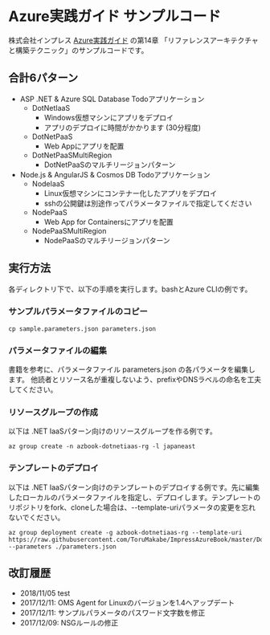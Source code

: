 # Azure実践ガイド サンプルコード
株式会社インプレス [Azure実践ガイド](https://book.impress.co.jp/books/1117101015) の第14章 「リファレンスアーキテクチャと構築テクニック」のサンプルコードです。

## 合計6パターン
* ASP .NET & Azure SQL Database Todoアプリケーション
  * DotNetIaaS
    * Windows仮想マシンにアプリをデプロイ
    * アプリのデプロイに時間がかかります (30分程度)
  * DotNetPaaS
    * Web Appにアプリを配置
  * DotNetPaaSMultiRegion
    * DotNetPaaSのマルチリージョンパターン
* Node.js & AngularJS & Cosmos DB Todoアプリケーション
  * NodeIaaS
    * Linux仮想マシンにコンテナー化したアプリをデプロイ
    * sshの公開鍵は別途作ってパラメータファイルで指定してください
  * NodePaaS
    * Web App for Containersにアプリを配置
  * NodePaaSMultiRegion
    * NodePaaSのマルチリージョンパターン

## 実行方法
各ディレクトリ下で、以下の手順を実行します。bashとAzure CLIの例です。

### サンプルパラメータファイルのコピー
```
cp sample.parameters.json parameters.json
```

### パラメータファイルの編集
書籍を参考に、パラメータファイル parameters.json の各パラメータを編集します。
他読者とリソース名が重複しないよう、prefixやDNSラベルの命名を工夫してください。

### リソースグループの作成
以下は .NET IaaSパターン向けのリソースグループを作る例です。
```
az group create -n azbook-dotnetiaas-rg -l japaneast
```

### テンプレートのデプロイ
以下は .NET IaaSパターン向けのテンプレートのデプロイする例です。先に編集したローカルのパラメータファイルを指定し、デプロイします。テンプレートのリポジトリをfork、cloneした場合は、--template-uriパラメータの変更を忘れないでください。
```
az group deployment create -g azbook-dotnetiaas-rg --template-uri https://raw.githubusercontent.com/ToruMakabe/ImpressAzureBook/master/DotNetIaaS/main.json --parameters ./parameters.json
```

## 改訂履歴

* 2018/11/05 test
* 2017/12/11: OMS Agent for Linuxのバージョンを1.4へアップデート
* 2017/12/11: サンプルパラメータのパスワード文字数を修正
* 2017/12/09: NSGルールの修正
